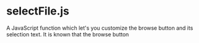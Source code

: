 # selectFile.js
A JavaScript function which let's you customize the browse button and its selection text. It is known that the browse button 
